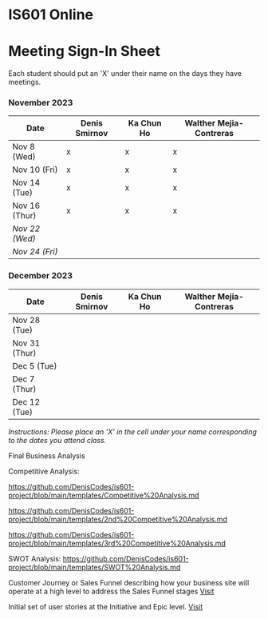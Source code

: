 # IS601 Online

# Meeting Sign-In Sheet

Each student should put an 'X' under their name on the days they have meetings.

### November 2023

| Date        | Denis Smirnov | Ka Chun Ho | Walther Mejia-Contreras |
|-------------|-----------|-----------|-----------|
| Nov 8 (Wed) |      x     |     x      |     x      |
| Nov 10 (Fri)|      x     |     x      |     x      |
| Nov 14 (Tue)|     x     |     x      |     x      |
| Nov 16 (Thur)|     x    |     x      |    x       |
| *Nov 22 (Wed)* |       |           |           |  <!-- Skipped for Thanksgiving -->
| *Nov 24 (Fri)* |       |           |           |  <!-- Skipped for Thanksgiving -->

### December 2023

| Date        | Denis Smirnov | Ka Chun Ho | Walther Mejia-Contreras |
|-------------|-----------|-----------|-----------|
| Nov 28 (Tue)|           |           |           |
| Nov 31 (Thur) |         |           |           |
| Dec 5 (Tue) |           |           |           |
| Dec 7 (Thur) |          |           |           |
| Dec 12 (Tue)|           |           |           |

*Instructions: Please place an 'X' in the cell under your name corresponding to the dates you attend class.*

Final Business Analysis

Competitive Analysis:

https://github.com/DenisCodes/is601-project/blob/main/templates/Competitive%20Analysis.md

https://github.com/DenisCodes/is601-project/blob/main/templates/2nd%20Competitive%20Analysis.md

https://github.com/DenisCodes/is601-project/blob/main/templates/3rd%20Competitive%20Analysis.md

SWOT Analysis: https://github.com/DenisCodes/is601-project/blob/main/templates/SWOT%20Analysis.md

Customer Journey or Sales Funnel describing how your business site will operate at a high level to address the Sales Funnel stages [Visit](https://github.com/DenisCodes/is601-project/blob/main/templates/Customer%20Journey.md)

Initial set of user stories at the Initiative and Epic level. [Visit](https://github.com/DenisCodes/is601-project/blob/main/templates/user%20stories.md)
